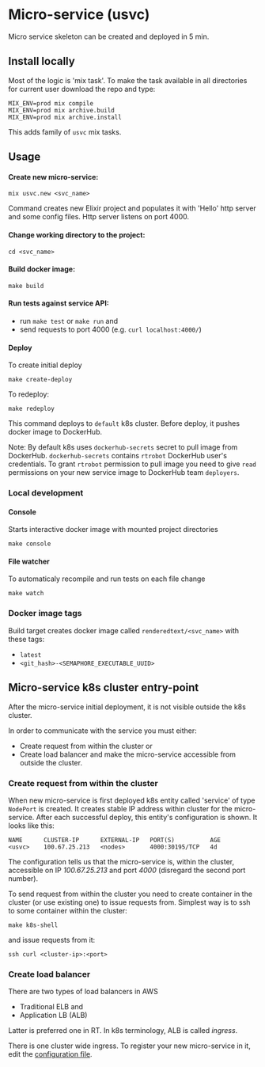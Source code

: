# Micro-service (usvc)
Micro service skeleton can be created and deployed in 5 min.

## Install locally
Most of the logic is 'mix task'.
To make the task available in all directories for current user
download the repo and type:

```
MIX_ENV=prod mix compile
MIX_ENV=prod mix archive.build
MIX_ENV=prod mix archive.install
```

This adds family of `usvc` mix tasks.

## Usage

#### Create new micro-service:
```
mix usvc.new <svc_name>
```

Command creates new Elixir project and populates it with
'Hello' http server and some config files.
Http server listens on port 4000.

#### Change working directory to the project:
```
cd <svc_name>
```

#### Build docker image:
```
make build
```

#### Run tests against service API:
- run `make test` or `make run` and
- send requests to port 4000 (e.g. `curl localhost:4000/`)

#### Deploy
To create initial deploy
```
make create-deploy
```

To redeploy:
```
make redeploy
```

This command deploys to `default` k8s cluster.
Before deploy, it pushes docker image to DockerHub.

Note: By default k8s uses `dockerhub-secrets` secret to pull image from DockerHub.
`dockerhub-secrets` contains `rtrobot` DockerHub user's credentials.
To grant `rtrobot` permission to pull image
you need to give `read` permissions on your new service image
to DockerHub team `deployers`.

### Local development

#### Console
Starts interactive docker image with mounted project directories
```
make console
```

#### File watcher
To automaticaly recompile and run tests on each file change
```
make watch
```

### Docker image tags
Build target creates docker image called `renderedtext/<svc_name>`
with these tags:
- `latest`
- `<git_hash>-<SEMAPHORE_EXECUTABLE_UUID>`

## Micro-service k8s cluster entry-point
After the micro-service initial deployment, it is not visible outside the
k8s cluster.

In order to communicate with the service you must either:
- Create request from within the cluster or
- Create load balancer and make the micro-service accessible from outside the cluster.

### Create request from within the cluster
When new micro-service is first deployed k8s entity called 'service'
of type `NodePort` is created.
It creates stable IP address within cluster for the micro-service.
After each successful deploy, this entity's configuration is shown.
It looks like this:
```
NAME      CLUSTER-IP      EXTERNAL-IP   PORT(S)          AGE
<usvc>    100.67.25.213   <nodes>       4000:30195/TCP   4d
```

The configuration tells us that the micro-service is,
within the cluster, accessible on IP *100.67.25.213* and port *4000*
(disregard the second port number).

To send request from within the cluster you need to create container
in the cluster (or use existing one) to issue requests from.
Simplest way is to ssh to some container within the cluster:
```
make k8s-shell
```

and issue requests from it:
```
ssh curl <cluster-ip>:<port>
```

### Create load balancer
There are two types of load balancers in AWS
- Traditional ELB  and
- Application LB (ALB)

Latter is preferred one in RT.
In k8s terminology, ALB is called *ingress*.

There is one cluster wide ingress.
To register your new micro-service in it, edit the [configuration file](https://github.com/renderedtext/aws-k8s-ingress/blob/master/staging.yml).
